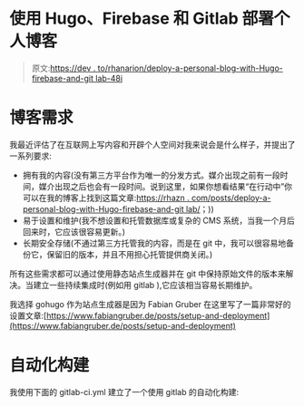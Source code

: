 # 使用 Hugo、Firebase 和 Gitlab 部署个人博客

> 原文:[https://dev . to/rhanarion/deploy-a-personal-blog-with-Hugo-firebase-and-git lab-48i](https://dev.to/rhanarion/deploy-a-personal-blog-with-hugo-firebase-and-gitlab-48i)

# [](#blog-requirements)博客需求

我最近评估了在互联网上写内容和开辟个人空间对我来说会是什么样子，并提出了一系列要求:

*   拥有我的内容(没有第三方平台作为唯一的分发方式。媒介出现之前有一段时间，媒介出现之后也会有一段时间。说到这里，如果你想看结果“在行动中”你可以在我的博客上找到这篇文章:[https://rhazn . com/posts/deploy-a-personal-blog-with-Hugo-firebase-and-git lab/](https://rhazn.com/posts/deploy-a-personal-blog-with-hugo-firebase-and-gitlab/)；))
*   易于设置和维护(我不想设置和托管数据库或复杂的 CMS 系统，当我一个月后回来时，它应该很容易更新。)
*   长期安全存储(不通过第三方托管我的内容，而是在 git 中，我可以很容易地备份它，保留旧的版本，并且不用担心托管提供商关闭。)

所有这些需求都可以通过使用静态站点生成器并在 git 中保持原始文件的版本来解决。当建立一些持续集成时(例如用 gitlab ),它应该相当容易长期维护。

我选择 gohugo 作为站点生成器是因为 Fabian Gruber 在这里写了一篇非常好的设置文章:[https://www.fabiangruber.de/posts/setup-and-deployment](https://www.fabiangruber.de/posts/setup-and-deployment)

# [](#automated-builds)自动化构建

我使用下面的 gitlab-ci.yml 建立了一个使用 gitlab 的自动化构建: